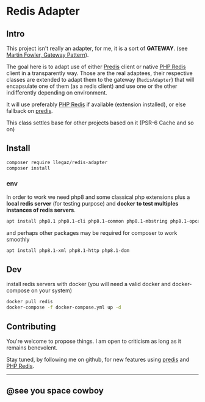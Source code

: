 # Redis Adapter

## Intro

This project isn't really an adapter, for me, it is a sort of <b>GATEWAY</b>.
(see [Martin Fowler, Gateway Pattern](https://martinfowler.com/articles/gateway-pattern.html)).

The goal here is to adapt use of either [Predis](https://github.com/predis/predis) client or native [PHP Redis](https://github.com/phpredis/phpredis/) client in a transparently way.
Those are the real adaptees, their respective classes are extended to adapt them to the gateway (`RedisAdapter`)
that will encapsulate one of them (as a redis client) and use one or the other indifferently depending on environment.

It will use preferably [PHP Redis](https://github.com/phpredis/phpredis/) if available (extension installed), or else fallback on [predis](https://github.com/predis/predis).


This class settles base for other projects based on it (PSR-6 Cache and so on)


## Install
```bash
composer require llegaz/redis-adapter
composer install
```
### env
In order to work we need php8 and some classical php extensions plus a **local redis server** (for testing purpose) and **docker to test multiples instances of redis servers**.
```bash
apt install php8.1 php8.1-cli php8.1-common php8.1-mbstring php8.1-opcache
```

and perhaps other packages may be required for composer to work smoothly
```bash
apt install php8.1-xml php8.1-http php8.1-dom
```


## Dev
install redis servers with docker (you will need a valid docker and docker-compose on your system)
```bash
docker pull redis
docker-compose -f docker-compose.yml up -d
```


## Contributing
You're welcome to propose things. I am open to criticism as long as it remains benevolent.


Stay tuned, by following me on github, for new features using [predis](https://github.com/predis/predis) and [PHP Redis](https://github.com/phpredis/phpredis/).

---
@see you space cowboy
---